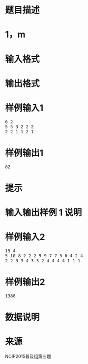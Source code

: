 

# 题目描述



# 1，m



# 输入格式



# 输出格式



# 样例输入1


<pre>6 2	
5 5 3 2 2 2
2 2 1 1 2 1</pre>

# 样例输出1


<pre>82</pre>

# 提示



# 输入输出样例 1 说明



# 样例输入2


<pre>15 4
5 10 8 2 2 2 9 9 7 7 5 6 4 2 4
2 2 3 3 4 3 3 2 4 4 4 4 1 1 1</pre>

# 样例输出2


<pre>1388</pre>

# 数据说明



# 来源


<p>
NOIP2015普及组第三题
</p>
